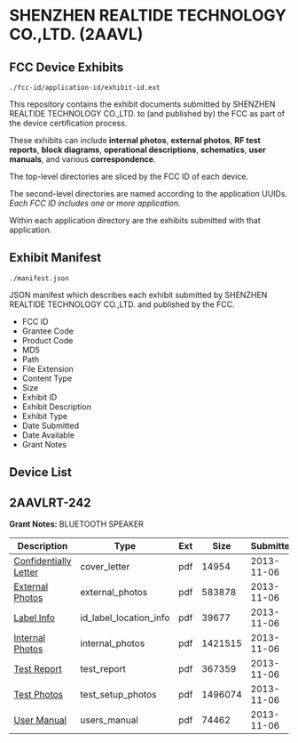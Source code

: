 # SHENZHEN REALTIDE TECHNOLOGY CO.,LTD. (2AAVL)
## FCC Device Exhibits

```
./fcc-id/application-id/exhibit-id.ext
```

This repository contains the exhibit documents submitted by SHENZHEN REALTIDE TECHNOLOGY CO.,LTD. to (and published by) the FCC as part of the device certification process.

These exhibits can include **internal photos**, **external photos**, **RF test reports**, **block diagrams**, **operational descriptions**, **schematics**, **user manuals**, and various **correspondence**.

The top-level directories are sliced by the FCC ID of each device.

The second-level directories are named according to the application UUIDs. *Each FCC ID includes one or more application.*

Within each application directory are the exhibits submitted with that application. 

## Exhibit Manifest

```
./manifest.json
```

JSON manifest which describes each exhibit submitted by SHENZHEN REALTIDE TECHNOLOGY CO.,LTD. and published by the FCC.

- FCC ID
- Grantee Code
- Product Code
- MD5
- Path
- File Extension
- Content Type
- Size
- Exhibit ID
- Exhibit Description
- Exhibit Type
- Date Submitted
- Date Available
- Grant Notes

## Device List
## 2AAVLRT-242
**Grant Notes:** BLUETOOTH SPEAKER

| Description | Type | Ext | Size | Submitted | Available |
| ----------- | ---- | --- | ---- | --------- | --------- |
| [Confidentially Letter](2AAVLRT-242/ef3fafe920bb2ceb115e14b261dea63f/2112036.pdf) | cover_letter | pdf | 14954 | 2013-11-06 | 2013-11-06 |
| [External Photos](2AAVLRT-242/ef3fafe920bb2ceb115e14b261dea63f/2112037.pdf) | external_photos | pdf | 583878 | 2013-11-06 | 2013-11-06 |
| [Label Info](2AAVLRT-242/ef3fafe920bb2ceb115e14b261dea63f/2112039.pdf) | id_label_location_info | pdf | 39677 | 2013-11-06 | 2013-11-06 |
| [Internal Photos](2AAVLRT-242/ef3fafe920bb2ceb115e14b261dea63f/2112038.pdf) | internal_photos | pdf | 1421515 | 2013-11-06 | 2013-11-06 |
| [Test Report](2AAVLRT-242/ef3fafe920bb2ceb115e14b261dea63f/2112041.pdf) | test_report | pdf | 367359 | 2013-11-06 | 2013-11-06 |
| [Test Photos](2AAVLRT-242/ef3fafe920bb2ceb115e14b261dea63f/2112040.pdf) | test_setup_photos | pdf | 1496074 | 2013-11-06 | 2013-11-06 |
| [User Manual](2AAVLRT-242/ef3fafe920bb2ceb115e14b261dea63f/2112042.pdf) | users_manual | pdf | 74462 | 2013-11-06 | 2013-11-06 |
